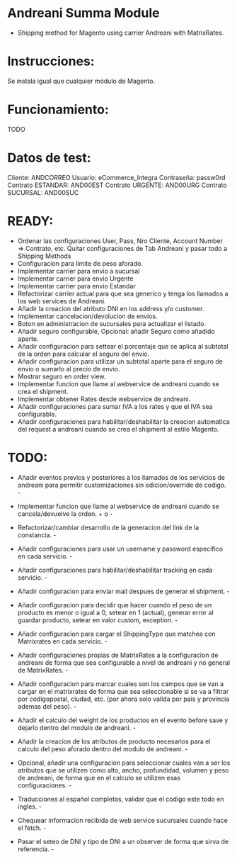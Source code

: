 Andreani Summa Module
=================

 * Shipping method for Magento using carrier Andreani with MatrixRates.

Instrucciones:
=================

Se instala igual que cualquier módulo de Magento.

Funcionamiento:
=================
TODO

Datos de test:
=================
Cliente: ANDCORREO
Usuario: eCommerce_Integra
Contraseña: passw0rd
Contrato ESTANDAR: AND00EST
Contrato URGENTE: AND00URG
Contrato SUCURSAL: AND00SUC

READY:
=================
- Ordenar las configuraciones User, Pass, Nro Cliente, Account Number => Contrato, etc. Quitar configuraciones de Tab Andreani y pasar todo a Shipping Methods
- Configuracion para limite de peso aforado. 
- Implementar carrier para envio a sucursal 
- Implementar carrier para envio Urgente 
- Implementar carrier para envio Estandar 
- Refactorizar carrier actual para que sea generico y tenga los llamados a los web services de Andreani. 
- Añadir la creacion del atributo DNI en los address y/o customer. 
- Implementar cancelacion/devolucion de envios. 
- Boton en administracion de sucursales para actualizar el listado. 
- Añadir seguro configurable, Opcional: añadir Seguro como añadido aparte. 
- Añadir configuracion para settear el porcentaje que se aplica al subtotal de la orden para calcular el seguro del envio. 
- Añadir configuracion para utilizar un subtotal aparte para el seguro de envio o sumarlo al precio de envio. 
- Mostrar seguro en order view. 
- Implementar funcion que llame al webservice de andreani cuando se crea el shipment. 
- Implementar obtener Rates desde webservice de andreani. 
- Añadir configuraciones para sumar IVA a los rates y que el IVA sea configurable. 
- Añadir configuraciones para habilitar/deshabilitar la creacion automatica del request a andreani cuando se crea el shipment al estilo Magento. 

TODO:
=================
- Añadir eventos previos y posteriores a los llamados de los servicios de andreani para permitir customizaciones sin edicion/override de codigo. -

- Implementar funcion que llame al webservice de andreani cuando se cancela/devuelve la orden. + o -

- Refactorizar/cambiar desarrollo de la generacion del link de la constancia. -

- Añadir configuraciones para usar un username y password específico en cada servicio. -
- Añadir configuraciones para habilitar/deshabilitar tracking en cada servicio. -
- Añadir configuracion para enviar mail despues de generar el shipment. -
- Añadir configuracion para decidir que hacer cuando el peso de un producto es menor o igual a 0, setear en 1 (actual), generar error al guardar producto, setear en valor custom, exception. -
- Añadir configuracion para cargar el ShippingType que matchea con Matrixrates en cada servicio. -
- Añadir configuraciones propias de MatrixRates a la configuracion de andreani de forma que sea configurable a nivel de andreani y no general de MatrixRates. -
- Añadir configuracion para marcar cuales son los campos que se van a cargar en el matrixrates de forma que sea seleccionable si se va a filtrar por codigopostal, ciudad, etc. (por ahora solo valida por pais y provincia ademas del peso). -

- Añadir el calculo del weight de los productos en el evento before save y dejarlo dentro del modulo de andreani. -

- Añadir la creacion de los atributos de producto necesarios para el calculo del peso aforado dentro del modulo de andreani. -
- Opcional, añadir una configuracion para seleccionar cuales van a ser los atributos que se utilizen como alto, ancho, profundidad, volumen y peso de andreani, de forma que en el calculo se utilizen esas configuraciones. -

- Traducciones al español completas, validar que el codigo este todo en ingles. -

- Chequear informacion recibida de web service sucursales cuando hace el fetch. -

- Pasar el seteo de DNI y tipo de DNI a un observer de forma que sirva de referencia. -